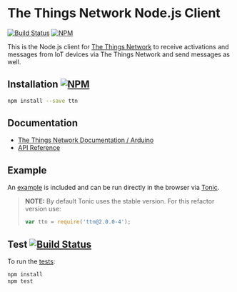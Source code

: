 # The Things Network Node.js Client
[![Build Status](https://travis-ci.org/TheThingsNetwork/node-app-lib.svg?branch=master)](https://travis-ci.org/TheThingsNetwork/node-app-lib) [![NPM](https://img.shields.io/npm/v/ttn.svg?maxAge=2592000)](https://www.npmjs.com/package/ttn)

This is the Node.js client for [The Things Network](https://www.thethingsnetwork.org) to receive activations and messages from IoT devices via The Things Network and send messages as well.

## Installation [![NPM](https://img.shields.io/npm/v/ttn.svg?maxAge=2592000)](https://www.npmjs.com/package/ttn)

```bash
npm install --save ttn
```

## Documentation

* [The Things Network Documentation / Arduino](https://www.thethingsnetwork.org/docs/node-js/)
* [API Reference](API.md)

## Example

An [example](src/example.js) is included and can be run directly in the browser via [Tonic](https://tonicdev.com/npm/ttn).

> **NOTE:** By default Tonic uses the stable version. For this refactor version use:
>
> ```js
> var ttn = require('ttn@2.0.0-4');
> ```

## Test [![Build Status](https://travis-ci.org/TheThingsNetwork/node-app-lib.svg?branch=master)](https://travis-ci.org/TheThingsNetwork/node-app-lib)

To run the [tests](test):

```bash
npm install
npm test
```
